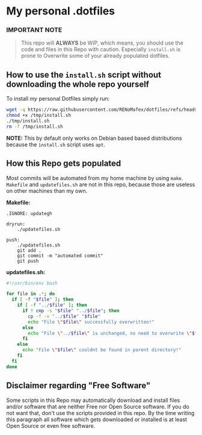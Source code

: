 # My personal .dotfiles
### IMPORTANT NOTE
>This repo will **ALWAYS** be WIP, which means, you should use the code and files in this Repo with caution. Especially `install.sh` is prone to Overwrite some of your already populated dotfiles.

## How to use the `install.sh` script without downloading the whole repo yourself

To install _my_ personal Dotfiles simply run:
```bash
wget -q https://raw.githubusercontent.com/RENoMafex/dotfiles/refs/heads/master/install.sh -O /tmp/install.sh
chmod +x /tmp/install.sh
./tmp/install.sh
rm -f /tmp/install.sh
```
**NOTE:** This by default only works on Debian based based distributions because the `ìnstall.sh` script uses `apt`.

## How this Repo gets populated
Most commits will be automated from my home machine by using ``make``.
`Makefile` and `updatefiles.sh` are not in this repo, because those are useless on other machines than my own.


**Makefile:**
```make
.IGNORE: updategh

dryrun:
    ./updatefiles.sh

push:
    ./updatefiles.sh
    git add .
    git commit -m "automated commit"
    git push

```


**updatefiles.sh:**
```bash
#!/usr/bin/env bash

for file in .*; do
  if [ -f "$file" ]; then
    if [ -f "../$file" ]; then
      if ! cmp -s "$file" "../$file"; then
        cp -f -v "../$file" "$file"
        echo "File \"$file\" successfully overwritten!"
      else
        echo "File \"../$file\" is unchanged, no need to overwrite \"$file\"."
      fi
    else
      echo "File \"$file\" couldnt be found in parent directory!"
    fi
  fi
done
```
## Disclaimer regarding "Free Software"
Some scripts in this Repo may automatically download and install files and/or software that are neither Free nor Open Source software. If you do not want that, don't use the scripts provided in this repo. By the time writing this paragraph all software which gets downloaded or installed is at least Open Source or even free software.